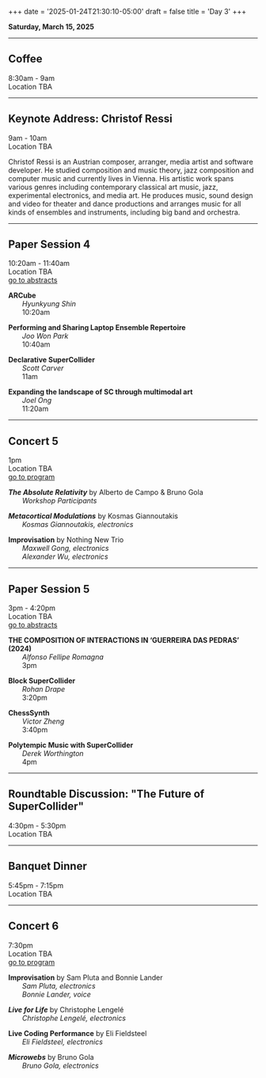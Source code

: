 
+++
date = '2025-01-24T21:30:10-05:00'
draft = false
title = 'Day 3'
+++

**Saturday, March 15, 2025**


---
## Coffee  
8:30am - 9am  
Location TBA

---
## Keynote Address: Christof Ressi  
9am - 10am  
Location TBA

Christof Ressi is an Austrian composer, arranger, media artist and software developer. He studied composition and music theory, jazz composition and computer music and currently lives in Vienna. His artistic work spans various genres including contemporary classical art music, jazz, experimental electronics, and media art. He produces music, sound design and video for theater and dance productions and arranges music for all kinds of ensembles and instruments, including big band and orchestra.

---
## Paper Session 4  
10:20am - 11:40am  
Location TBA  
[go to abstracts](/paper-session-4/)

**ARCube**  
&emsp;&emsp;*Hyunkyung Shin*  
&emsp;&emsp;10:20am

**Performing and Sharing Laptop Ensemble Repertoire**  
&emsp;&emsp;*Joo Won Park*  
&emsp;&emsp;10:40am

**Declarative SuperCollider**  
&emsp;&emsp;*Scott Carver*  
&emsp;&emsp;11am

**Expanding the landscape of SC through multimodal art**  
&emsp;&emsp;*Joel Ong*  
&emsp;&emsp;11:20am


---
## Concert 5  

1pm  
Location TBA  
[go to program](/concert-5)



***The Absolute Relativity*** by Alberto de Campo & Bruno Gola  
&emsp;&emsp;*Workshop Participants*  



***Metacortical Modulations*** by Kosmas Giannoutakis  
&emsp;&emsp;*Kosmas Giannoutakis, electronics*  



**Improvisation** by Nothing New Trio  
&emsp;&emsp;*Maxwell Gong, electronics*  
&emsp;&emsp;*Alexander Wu, electronics*  


---
## Paper Session 5  
3pm - 4:20pm  
Location TBA  
[go to abstracts](/paper-session-5/)

**THE COMPOSITION OF INTERACTIONS IN ‘GUERREIRA DAS PEDRAS’ (2024)**  
&emsp;&emsp;*Alfonso Fellipe Romagna*  
&emsp;&emsp;3pm

**Block SuperCollider**  
&emsp;&emsp;*Rohan Drape*  
&emsp;&emsp;3:20pm

**ChessSynth**  
&emsp;&emsp;*Victor Zheng*  
&emsp;&emsp;3:40pm

**Polytempic Music with SuperCollider**  
&emsp;&emsp;*Derek Worthington*  
&emsp;&emsp;4pm


---
## Roundtable Discussion: "The Future of SuperCollider"  
4:30pm - 5:30pm  
Location TBA

---
## Banquet Dinner  
5:45pm - 7:15pm  
Location TBA

---
## Concert 6  

7:30pm  
Location TBA  
[go to program](/concert-6)



**Improvisation** by Sam Pluta and Bonnie Lander  
&emsp;&emsp;*Sam Pluta, electronics*  
&emsp;&emsp;*Bonnie Lander, voice*  



***Live for Life*** by Christophe Lengelé  
&emsp;&emsp;*Christophe Lengelé, electronics*  



**Live Coding Performance** by Eli Fieldsteel  
&emsp;&emsp;*Eli Fieldsteel, electronics*  



***Microwebs*** by Bruno Gola  
&emsp;&emsp;*Bruno Gola, electronics*  


